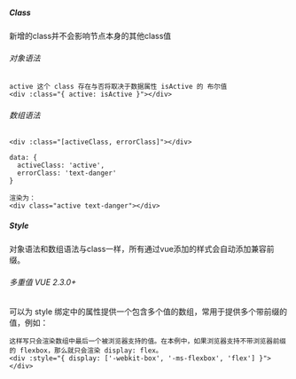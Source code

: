 ##### Class
新增的class并不会影响节点本身的其他class值
###### 对象语法
```
active 这个 class 存在与否将取决于数据属性 isActive 的 布尔值
<div :class="{ active: isActive }"></div>
```

###### 数组语法
```
<div :class="[activeClass, errorClass]"></div>

data: {
  activeClass: 'active',
  errorClass: 'text-danger'
}

渲染为：
<div class="active text-danger"></div>
```

##### Style
对象语法和数组语法与class一样，所有通过vue添加的样式会自动添加兼容前缀。
###### 多重值 VUE 2.3.0+ 
可以为 style 绑定中的属性提供一个包含多个值的数组，常用于提供多个带前缀的值，例如：
```
这样写只会渲染数组中最后一个被浏览器支持的值。在本例中，如果浏览器支持不带浏览器前缀的 flexbox，那么就只会渲染 display: flex。
<div :style="{ display: ['-webkit-box', '-ms-flexbox', 'flex'] }"></div>
```

